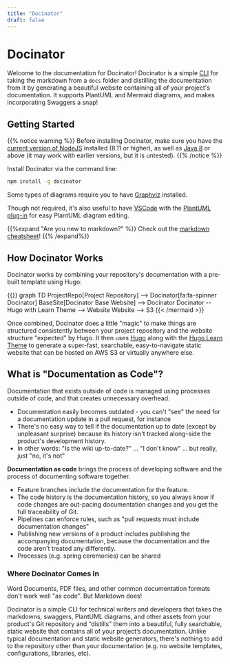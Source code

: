 ```yaml
---
title: "Docinator"
draft: false
---
```


# Docinator

Welcome to the documentation for Docinator! Docinator is a simple [CLI](cli) for taking the markdown from a `docs` folder and distilling the documentation from it by generating a beautiful website containing all of your project's documentation. It supports PlantUML and Mermaid diagrams, and makes incorporating Swaggers a snap!

## Getting Started

{{% notice warning %}}
Before installing Docinator, make sure you have the [current version of NodeJS](https://nodejs.org/en/) installed (8.11 or higher), as well as [Java 8](http://www.oracle.com/technetwork/java/javase/downloads/jre8-downloads-2133155.html) or above (it may work with earlier versions, but it is untested).
{{% /notice %}}

Install Docinator via the command line:

```bash
npm install -g docinator
```

Some types of diagrams require you to have [Graphviz](http://www.graphviz.org/download/) installed.

Though not required, it's also useful to have [VSCode](https://code.visualstudio.com/Download) with the [PlantUML plug-in](https://marketplace.visualstudio.com/items?itemName=jebbs.plantuml) for easy PlantUML diagram editing.

{{%expand "Are you new to markdown?" %}}
Check out the [markdown cheatsheet](https://github.com/adam-p/markdown-here/wiki/Markdown-Cheatsheet)!
{{% /expand%}}

## How Docinator Works

Docinator works by combining your repository's documentation with a pre-built template using Hugo:

{{<mermaid>}}
graph TD
ProjectRepo[Project Repository] --> Docinator[fa:fa-spinner Docinator]
BaseSite[Docinator Base Website] --> Docinator
Docinator -- Hugo with Learn Theme --> Website
Website --> S3
{{< /mermaid >}}

Once combined, Docinator does a little "magic" to make things are structured consistently between your project repository and the website structure "expected" by Hugo. It then uses [Hugo](https://gohugo.io/) along with the [Hugo Learn Theme](https://github.com/matcornic/hugo-theme-learn) to generate a super-fast, searchable, easy-to-navigate static website that can be hosted on AWS S3 or virtually anywhere else.

## What is "Documentation as Code"?

Documentation that exists outside of code is managed using processes outside of code, and that creates unnecessary overhead.

- Documentation easily becomes outdated - you can't "see" the need for a documentation update in a pull request, for instance
- There's no easy way to tell if the documentation up to date (except by unpleasant surprise) because its history isn't tracked along-side the product's development history.
- In other words: "Is the wiki up-to-date?" … "I don't know" … but really, just "no, it's not"

**Documentation as code** brings the process of developing software and the process of documenting software together.

- Feature branches include the documentation for the feature.
- The code history is the documentation history, so you always know if code changes are out-pacing documentation changes and you get the full traceability of Git.
- Pipelines can enforce rules, such as "pull requests must include documentation changes"
- Publishing new versions of a product includes publishing the accompanying documentation, because the documentation and the code aren't treated any differently.
- Processes (e.g. spring ceremonies) can be shared

### Where Docinator Comes In

Word Documents, PDF files, and other common documentation formats don't work well "as code". But Markdown does!

Docinator is a simple CLI for technical writers and developers that takes the markdowns, swaggers, PlantUML diagrams, and other assets from your product's Git repository and “distills” them into a beautiful, fully searchable, static website that contains all of your project’s documentation. Unlike typical documentation and static website generators, there's nothing to add to the repository other than your documentation (e.g. no website templates, configurations, libraries, etc).

